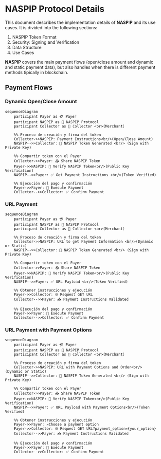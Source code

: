 # NASPIP Protocol Details

This document describes the implementation details of **NASPIP** and its use cases. It is divided into the following sections:
1. NASPIP Token Format
2. Security: Signing and Verification
3. Data Structure
4. Use Cases

**NASPIP** covers the main payment flows (open/close amount and dynamic and static payment data), but also handles when there is different payment methods tipically in blockchain.

## Payment Flows

### Dynamic Open/Close Amount

```mermaid
sequenceDiagram
    participant Payer as 💳 Payer
    participant NASPIP as 🧩 NASPIP Protocol
    participant Collector as 🛒 Collector <br>(Merchant)

    %% Proceso de creación y firma del token
    Collector->>NASPIP: Payment Instructions<br/>(Open/Close Amount)
    NASPIP-->>Collector: 🔑 NASPIP Token Generated <br/> (Sign with Private Key)

    %% Compartir token con el Payer
    Collector->>Payer: 📤 Share NASPIP Token
    Payer->>NASPIP: 🔑 Verify NASPIP Token<br/>(Public Key Verification)
    NASPIP-->>Payer: ✅ Get Payment Instructions <br/>(Token Verified)

    %% Ejecución del pago y confirmación
    Payer->>Payer: 💸 Execute Payment
    Collector-->>Collector: ✅ Confirm Payment
```

### URL Payment

```mermaid
sequenceDiagram
    participant Payer as 💳 Payer
    participant NASPIP as 🧩 NASPIP Protocol
    participant Collector as 🛒 Collector <br>(Merchant)

    %% Proceso de creación y firma del token
    Collector->>NASPIP: URL to get Payment Information <br/>(Dynamic or Static)
    NASPIP-->>Collector: 🔑 NASPIP Token Generated <br/> (Sign with Private Key)

    %% Compartir token con el Payer
    Collector->>Payer: 📤 Share NASPIP Token
    Payer->>NASPIP: 🔑 Verify NASPIP Token<br/>(Public Key Verification)
    NASPIP-->>Payer: ✅ URL Payload <br/>(Token Verified)

    %% Obtener instrucciones y ejecución
    Payer->>Collector: 🌐 Request GET URL
    Collector-->>Payer: 📥 Payment Instructions Validated

    %% Ejecución del pago y confirmación
    Payer->>Payer: 💸 Execute Payment
    Collector-->>Collector: ✅ Confirm Payment
```

### URL Payment with Payment Options

```mermaid
sequenceDiagram
    participant Payer as 💳 Payer
    participant NASPIP as 🧩 NASPIP Protocol
    participant Collector as 🛒 Collector <br>(Merchant)

    %% Proceso de creación y firma del token
    Collector->>NASPIP: URL with Payment Options and Order<br/>(Dynamic or Static)
    NASPIP-->>Collector: 🔑 NASPIP Token Generated <br/> (Sign with Private Key)

    %% Compartir token con el Payer
    Collector->>Payer: 📤 Share NASPIP Token
    Payer->>NASPIP: 🔑 Verify NASPIP Token<br/>(Public Key Verification)
    NASPIP-->>Payer: ✅ URL Payload with Payment Options<br/>(Token Verified)

    %% Obtener instrucciones y ejecución
    Payer->>Payer: ✍️Choose a payment option
    Payer->>Collector: 🌐 Request GET URL?payment_option={your_option}
    Collector-->>Payer: 📥 Payment Instructions Validated

    %% Ejecución del pago y confirmación
    Payer->>Payer: 💸 Execute Payment
    Collector-->>Collector: ✅ Confirm Payment
```